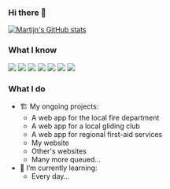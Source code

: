 ### Hi there 👋

[![Martijn's GitHub stats](https://github-readme-stats.vercel.app/api?username=martijnsassen&show_icons=true&count_private=true&theme=algolia)](https://github.com/martijnsassen)

<!-- [![Top Langs](https://github-readme-stats.vercel.app/api/top-langs/?username=martijnsassen&layout=compact)](https://github.com/martijnsassen) -->

### What I know
[![](https://img.shields.io/badge/Editor-VS%20Code-informational?logo=visualstudiocode&logoColor=white)](https://code.visualstudio.com/)
[![](https://img.shields.io/badge/Language-HTML-informational?logo=html5&logoColor=white)](https://developer.mozilla.org/en-US/docs/Web/HTML)
[![](https://img.shields.io/badge/Language-JavaScript-informational?logo=javascript&logoColor=white)](https://developer.mozilla.org/en-US/docs/Web/JavaScript)
[![](https://img.shields.io/badge/Language-Vue.js-informational?logo=vuedotjs&logoColor=white)](https://vuejs.org/)
[![](https://img.shields.io/badge/Language-C-informational?logo=c&logoColor=white)](https://en.wikipedia.org/wiki/C_(programming_language))
[![](https://img.shields.io/badge/Framework-Tailwind%20CSS-informational?logo=tailwindcss&logoColor=white)](https://tailwindcss.com/)
[![](https://img.shields.io/badge/Cloud-Firebase-informational?logo=firebase&logoColor=white)](https://firebase.google.com/)


### What I do
- 🏗️ My ongoing projects:
  - A web app for the local fire department
  - A web app for a local gliding club
  - A web app for regional first-aid services
  - My website
  - Other's websites
  - Many more queued...
- 🏫 I’m currently learning:
  - Every day...
